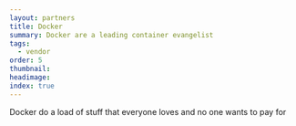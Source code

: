 ```yaml
---
layout: partners
title: Docker
summary: Docker are a leading container evangelist
tags:
  - vendor
order: 5
thumbnail:
headimage:
index: true
---
```


Docker do a load of stuff that everyone loves and no one wants to pay for
